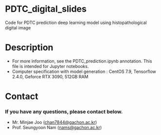 # PDTC_digital_slides
Code for PDTC prediction deep learning model using histopathological digital image

# Description
- For more information, see the PDTC_prediction.ipynb annotation. This file is intended for Jupyter notebooks.
- Computer specification with model generation : CentOS 7.9, Tensorflow 2.4.0, Geforce RTX 3090, 512GB RAM

# Contact
### If you have any questions, please contact below.
- Mr. Minjae Joo (chan7844@gachon.ac.kr)
- Prof. Seungyoon Nam (nams@gachon.ac.kr)
